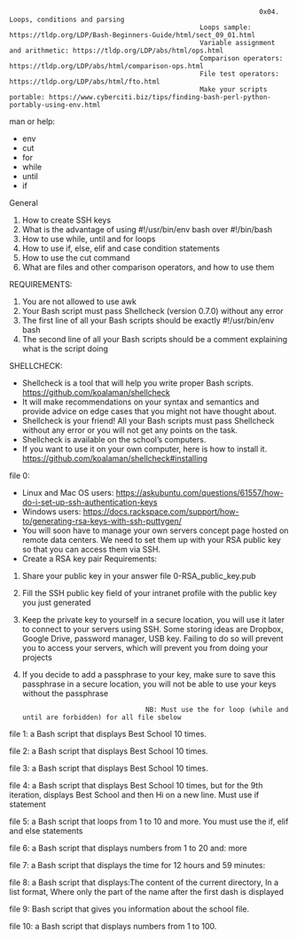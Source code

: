                                                                    0x04. Loops, conditions and parsing
                                                    Loops sample: https://tldp.org/LDP/Bash-Beginners-Guide/html/sect_09_01.html
                                                    Variable assignment and arithmetic: https://tldp.org/LDP/abs/html/ops.html
                                                    Comparison operators: https://tldp.org/LDP/abs/html/comparison-ops.html
                                                    File test operators: https://tldp.org/LDP/abs/html/fto.html
                                                    Make your scripts portable: https://www.cyberciti.biz/tips/finding-bash-perl-python-portably-using-env.html
                                                    
man or help:

* env
* cut
* for
* while
* until
* if

General
1. How to create SSH keys
2. What is the advantage of using #!/usr/bin/env bash over #!/bin/bash
3. How to use while, until and for loops
4. How to use if, else, elif and case condition statements
5. How to use the cut command
6. What are files and other comparison operators, and how to use them

REQUIREMENTS:
1. You are not allowed to use awk
2. Your Bash script must pass Shellcheck (version 0.7.0) without any error
3. The first line of all your Bash scripts should be exactly #!/usr/bin/env bash
4. The second line of all your Bash scripts should be a comment explaining what is the script doing

SHELLCHECK:
* Shellcheck is a tool that will help you write proper Bash scripts. https://github.com/koalaman/shellcheck
* It will make recommendations on your syntax and semantics and provide advice on edge cases that you might not have thought about. 
* Shellcheck is your friend! All your Bash scripts must pass Shellcheck without any error or you will not get any points on the task.
* Shellcheck is available on the school’s computers. 
* If you want to use it on your own computer, here is how to install it. https://github.com/koalaman/shellcheck#installing

file 0:

* Linux and Mac OS users: https://askubuntu.com/questions/61557/how-do-i-set-up-ssh-authentication-keys
* Windows users: https://docs.rackspace.com/support/how-to/generating-rsa-keys-with-ssh-puttygen/
* You will soon have to manage your own servers concept page hosted on remote data centers. We need to set them up with your RSA public key so that you can access them via SSH.
* Create a RSA key pair
Requirements:
1. Share your public key in your answer file 0-RSA_public_key.pub
2. Fill the SSH public key field of your intranet profile with the public key you just generated
3. Keep the private key to yourself in a secure location, you will use it later to connect to your servers using SSH. Some storing ideas are Dropbox, Google Drive, password manager, USB key. Failing to do so will prevent you to access your servers, which will prevent you from doing your projects
4. If you decide to add a passphrase to your key, make sure to save this passphrase in a secure location, you will not be able to use your keys without the passphrase

                                      NB: Must use the for loop (while and until are forbidden) for all file sbelow
                                      
file 1: a Bash script that displays Best School 10 times. 

file 2: a Bash script that displays Best School 10 times.

file 3: a Bash script that displays Best School 10 times.

file 4: a Bash script that displays Best School 10 times, but for the 9th iteration, displays Best School and then Hi on a new line. Must use if statement

file 5: a Bash script that loops from 1 to 10 and more. You must use the if, elif and else statements

file 6: a Bash script that displays numbers from 1 to 20 and: more

file 7: a Bash script that displays the time for 12 hours and 59 minutes:

file 8: a Bash script that displays:The content of the current directory, In a list format, Where only the part of the name after the first dash is displayed

file 9:  Bash script that gives you information about the school file.

file 10: a Bash script that displays numbers from 1 to 100.
